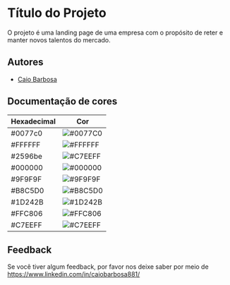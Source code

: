 # Título do Projeto
O projeto é uma landing page de uma empresa com o propósito de reter e manter novos talentos do mercado.


## Autores

- [Caio Barbosa](https://www.github.com/octokatherine)

## Documentação de cores

| Hexadecimal | Cor                                             |
| ----------------- | ---------------------------------------------------------------- |
| #0077c0  | ![#0077C0](https://via.placeholder.com/10/0077c0.png?text=+)|
| #FFFFFF  | ![#FFFFFF](https://via.placeholder.com/10/FFFFFF.png?text=+)|
| #2596be  | ![#C7EEFF](https://via.placeholder.com/10/2596be.png?text=+)|
| #000000  | ![#000000](https://via.placeholder.com/10/000000.png?text=+)|
| #9F9F9F  | ![#9F9F9F](https://via.placeholder.com/10/9F9F9F.png?text=+)|
| #B8C5D0  | ![#B8C5D0](https://via.placeholder.com/10/B8C5D0.png?text=+)|
| #1D242B  | ![#1D242B](https://via.placeholder.com/10/1D242B.png?text=+)|
| #FFC806  | ![#FFC806](https://via.placeholder.com/10/FFC806.png?text=+)|
| #C7EEFF  | ![#C7EEFF](https://via.placeholder.com/10/C7EEFF.png?text=+)|



## Feedback

Se você tiver algum feedback, por favor nos deixe saber por meio de https://www.linkedin.com/in/caiobarbosa881/

